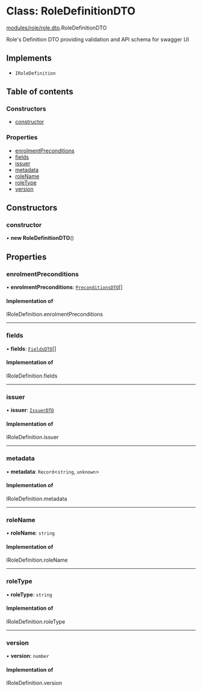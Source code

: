# Class: RoleDefinitionDTO

[modules/role/role.dto](../modules/modules_role_role_dto.md).RoleDefinitionDTO

Role's Definition DTO providing validation and API schema for swagger UI

## Implements

- `IRoleDefinition`

## Table of contents

### Constructors

- [constructor](modules_role_role_dto.RoleDefinitionDTO.md#constructor)

### Properties

- [enrolmentPreconditions](modules_role_role_dto.RoleDefinitionDTO.md#enrolmentpreconditions)
- [fields](modules_role_role_dto.RoleDefinitionDTO.md#fields)
- [issuer](modules_role_role_dto.RoleDefinitionDTO.md#issuer)
- [metadata](modules_role_role_dto.RoleDefinitionDTO.md#metadata)
- [roleName](modules_role_role_dto.RoleDefinitionDTO.md#rolename)
- [roleType](modules_role_role_dto.RoleDefinitionDTO.md#roletype)
- [version](modules_role_role_dto.RoleDefinitionDTO.md#version)

## Constructors

### constructor

• **new RoleDefinitionDTO**()

## Properties

### enrolmentPreconditions

• **enrolmentPreconditions**: [`PreconditionsDTO`](modules_role_role_dto.PreconditionsDTO.md)[]

#### Implementation of

IRoleDefinition.enrolmentPreconditions

___

### fields

• **fields**: [`FieldsDTO`](modules_role_role_dto.FieldsDTO.md)[]

#### Implementation of

IRoleDefinition.fields

___

### issuer

• **issuer**: [`IssuerDTO`](modules_role_role_dto.IssuerDTO.md)

#### Implementation of

IRoleDefinition.issuer

___

### metadata

• **metadata**: `Record`<`string`, `unknown`\>

#### Implementation of

IRoleDefinition.metadata

___

### roleName

• **roleName**: `string`

#### Implementation of

IRoleDefinition.roleName

___

### roleType

• **roleType**: `string`

#### Implementation of

IRoleDefinition.roleType

___

### version

• **version**: `number`

#### Implementation of

IRoleDefinition.version
